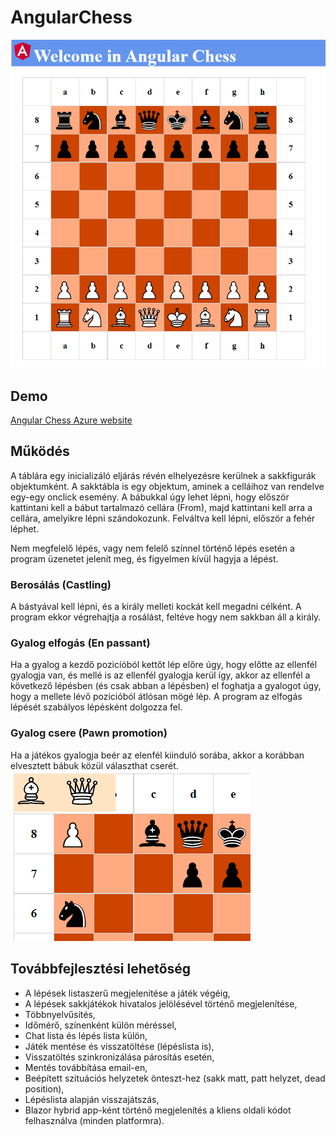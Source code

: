 # AngularChess

![Angular Chess](/angular-chess/src/assets/chess_3.PNG)

## Demo

[Angular Chess Azure website](http://angular-chess.azurewebsites.net)

## Működés

A táblára egy inicializáló eljárás révén elhelyezésre kerülnek a sakkfigurák objektumként.
A sakktábla is egy objektum, aminek a celláihoz van rendelve egy-egy onclick esemény.
A bábukkal úgy lehet lépni, hogy először kattintani kell a bábut tartalmazó cellára (From), majd kattintani kell arra a cellára, amelyikre lépni szándokozunk.
Felváltva kell lépni, először a fehér léphet.

Nem megfelelő lépés, vagy nem felelő színnel történő lépés esetén a program üzenetet jelenít meg, és figyelmen kívül hagyja a lépést.

### Berosálás (Castling)

A bástyával kell lépni, és a király melleti kockát kell megadni célként. A program ekkor végrehajtja a rosálást, feltéve hogy nem sakkban áll a király.

### Gyalog elfogás (En passant)
Ha a gyalog a kezdő pozicíóból kettőt lép előre úgy, hogy előtte az ellenfél gyalogja van, és mellé is az ellenfél gyalogja kerül így, akkor az ellenfél a következő lépésben (és 
csak abban a lépésben) el foghatja a gyalogot úgy, hogy a mellete lévő pozicióból átlósan mögé lép. A program az elfogás lépését szabályos lépésként dolgozza fel.

### Gyalog csere (Pawn promotion)
Ha a játékos gyalogja beér az elenfél kiinduló sorába, akkor a korábban elvesztett bábuk közül választhat cserét.
![Pawn promotion](/angular-chess/src/assets/chess_4.PNG)

## Továbbfejlesztési lehetőség

- A lépések listaszerű megjelenítése a játék végéig,
- A lépések sakkjátékok hivatalos jelölésével történő megjelenítése,
- Többnyelvűsítés,
- Időmérő, színenként külön méréssel,
- Chat lista és lépés lista külön,
- Játék mentése és visszatöltése (lépéslista is),
- Visszatöltés szinkronizálása párosítás esetén,
- Mentés továbbítása email-en,
- Beépített szituációs helyzetek önteszt-hez (sakk matt, patt helyzet, dead position),
- Lépéslista alapján visszajátszás,
- Blazor hybrid app-ként történő megjelenítés a kliens oldali kódot felhasználva (minden platformra).
 